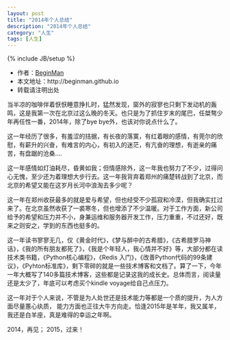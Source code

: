 ```yaml
---
layout: post
title: "2014年个人总结"
description: "2014年个人总结"
category: "人生"
tags: [人生]
---
```

{% include JB/setup %}
<ul>
    <li>作者：<a href="http://weibo.com/beginman" target="blank">BeginMan</a></li>
    <li>本文地址：http://beginman.github.io</li>
    <li>转载请注明出处</li>
</ul>
<p>当半凉的咖啡伴着恹恹睡意挣扎时，猛然发现，窗外的寂寥也只剩下发动机的轰鸣，这是我第一次在北京过这么晚的冬天。也只是为了抓住岁末的尾巴，任桀骜少年再任性一番，2014年，除了bye bye外，也该对你说点什么了。</p>

<p>这一年经历了很多，有羞涩的拮据，有长夜的落寞，有红着眼的感情，有莞尔的欣慰，有薪升的兴奋，有难言的内心，有初入的迷茫，有亢奋的理想，有逝亲的痛苦，有盘踞的沧桑....</p>

<p>这一年感情如灯油耗尽，昏黄如我；但情感除外，这一年我也努力了不少，过得问心无愧，至少还为着理想大步行去。这一年我背弃着郑州的痛楚转战到了北京，而北京的希望又能在这岁月长河中浪淘去多少呢？</p>

<p>这一年在郑州收获最多的就是爱与希望，但也经受不少孤寂和冷漠，但我确实扛过来了。在北京虽然收获了一裘寒冬，但也增添了不少温暖。对于工作方面，新公司给予的希望和压力并不小，身兼运维和服务器开发工作，压力重重，不过还好，既来之则安之，学到的东西也挺多的。</p>

<p>这一年读书寥寥无几，仅《黄金时代》，《梦与醉中的古希腊》，《古希腊罗马神话》，《我的所有朋友都死了》，《我是个年轻人，我心情并不好》等，大部分都在读技术类书籍，《Python核心编程》，《Redis 入门》，《改善Python代码的99条建议》，《Pyhton标准库》，剩下零碎的就是一些技术博客和文档了。算了一下，今年一年大概写了140多篇技术博客，这些都是记录这我的成长史。总体而言，阅读量还是太少了，年底可以考虑买个kindle voyage给自己点压力。</p>

<p>这一年对于个人来说，不管是为人处世还是技术能力等都是一个质的提升，为人方面尽量蕙心纨质， 能力方面也正往大牛方向走。恰逢2015年是羊年，我又属羊，我还是白羊座，真是难得的幸运之年啊。</p>

<p>2014，再见； 2015，过来！</p>
